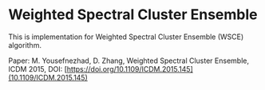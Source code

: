 # Weighted Spectral Cluster Ensemble

This is implementation for Weighted Spectral Cluster Ensemble (WSCE) algorithm.

Paper: M. Yousefnezhad, D. Zhang, Weighted Spectral Cluster Ensemble, ICDM 2015, DOI: [https://doi.org/10.1109/ICDM.2015.145](10.1109/ICDM.2015.145)
